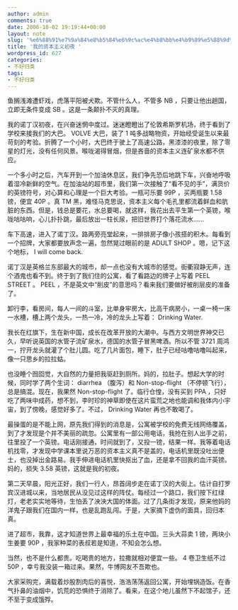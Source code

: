 ```yaml
---
author: admin
comments: true
date: 2006-10-02 19:19:44+00:00
layout: note
slug: '%e6%88%91%e7%9a%84%e8%b5%84%e6%9c%ac%e4%b8%bb%e4%b9%89%e5%88%9d%e5%a4%9c'
title: '我的资本主义初夜 '
wordpress_id: 627
categories:
- 不好归类
tags:
- 不好归类
---
```


鱼搁浅滩遭虾戏，虎落平阳被犬欺。不管什么人，不管多 NB ，只要让他出趟国，立即无条件变成 SB 。这是一条颠扑不灭的真理。
 
我的诺丁汉初夜，在兴奋迷惘中度过。迷迷瞪瞪出了伦敦希斯罗机场，终于看到了学校来接我们的大巴。 VOLVE 大巴，装了 1 吨多战略物资，开始经受诞生以来最苛刻的考验。折腾了一个小时，大巴终于驶上了高速公路，黑漆漆的夜里，除了零星的灯光，没有任何风景。喉咙渴得冒烟，但是吝啬的资本主义连矿泉水都不供应。
 
一个多小时之后，汽车开到一个加油休息区，我们争先恐后地跳下车，兴奋地呼吸着湿冷新鲜的空气。在加油站的超市里，我们第一次接触了“看不见的手”，满货价的英镑符号，对心算和心理是一个巨大考验。一瓶可乐要 99P ，买两瓶要 1.58 镑，便宜 40P 。真 TM 黑，难怪马克思说，资本主义每个毛孔里都流着鲜血和肮脏的东西。但是，钱总是要花，水总要喝，就这样，我花出去平生第一个英镑，喉咙咕咕响，心儿扑扑跳，最后放出一柱长尿，把旧世界打个落花流水……

车下高速，进入了诺丁汉。路两旁亮堂起来，一排排房子像小孩搭的积木。每看到一个招牌，大家都要放声念一遍，忽然晃过眼前的是 ADULT SHOP 。嗯，记下这个地标， I will come back.

诺丁汉是英格兰东部最大的城市，却一点也没有大城市的感觉。街衢寂静无声，连个酒鬼也看不到。终于到了我们住的公寓，看了看路边的牌子上写着 PEEL STREET 。 PEEL ，不是英文中“削皮”的意思吗？看来我们要做好被削层皮的准备了。

卸行李，看房间，每人一间的斗室，比单身牢房大，比高干病房小，一桌一椅一床一水槽，槽上两个龙头，一热一冷，冷的龙头上写着： Drinking Water.

我长在红旗下，生在新中国，成长在改革开放的大潮中。与西方文明世界神交已久，早听说英国的水管子流矿泉水，德国的水管子冒黑啤酒。所以不管 3721 周鸿一，拧开龙头就灌了个肚儿圆。吃了几片面包，睡下，肚子已经咕噜咕噜叫起来，像一只思乡的拉拉蛄。

也没睡个囫囵觉，大自然的力量把我驱赶到厕所。妈的，拉肚子。想起大学的时候，同时学了两个生词： diarrhea （腹泻）和 Non-stop-flight （不停顿飞行），总是搞混。现在，我果然 Non-stop-flight 了。临行仓惶，没有买到 PPA ，只好吃了两味中成药，想不到，李时珍的神草即使在这片蛮荒之地也能调和我体内小宇宙，到了傍晚，感觉好多了。不过， Drinking Water 再也不敢喝了。

最操蛋的是不能上网，原先我们得到的消息是，公寓被学校的免费无线网络覆盖，到了才发现是个并不美丽的疏忽。公寓里有一部公用电话，我抢在别人出手之前，往里投了一个英镑。电话刚接通，时间就到了，又投一镑，结果一样。我等着电话机找零，才发现中学课本里说万恶的资本主义真不是盖的，电话机里既没吐出便士，也没掉出金路易。我手伸进电话机里快抠出了血，还是拿不回我的血汗英镑。妈的，损失 3.58 英镑，这就是我的初夜。

第二天早晨，阳光正好，我们一行人，昂首阔步走在诺丁汉的大街上。估计自打罗宾汉进城以来，当地居民从没见过这样的阵仗。每经过一个路口，我们按下红绿灯，老老实实地等待，生怕丢了泱泱大国的体面。过了几条街才发现，原来他妈的洋鬼子跟我们在国内一样，也是乱跑乱闯。于是，大家摘下虚伪的面具，回归本真。

进了超市，我靠，这才知道世界上最幸福的乐土在中国。三头大蒜卖 1 镑，两块小生姜要 90P ，我家种菜的表叔若是知道，不知会怎么想。

当然，也不是什么都贵。吃喝贵的地方，拉撒就相对便宜一些。 4 卷卫生纸不过 50P ，幸亏我没装一箱过来。果然，牛博网友不吾欺也。

大家采购完，满载着炒股割肉后的喜悦，浩浩荡荡返回公寓，开始埋锅造饭。在香气扑鼻的油烟中，饥荒的恐惧终于消除了。看来，在这个地儿虽然下不起馆子，还不至于变成饿殍。 
